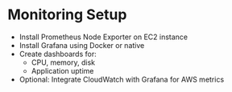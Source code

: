 # Monitoring Setup

- Install Prometheus Node Exporter on EC2 instance
- Install Grafana using Docker or native
- Create dashboards for:
  - CPU, memory, disk
  - Application uptime
- Optional: Integrate CloudWatch with Grafana for AWS metrics